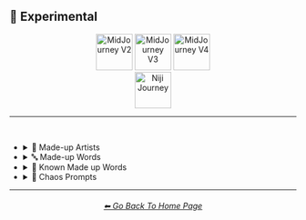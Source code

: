 <h2>🧪 Experimental</h2>

<div align="center">

[<img src="https://github.com/willwulfken/MidJourney-Styles-and-Keywords-Reference/blob/main/Images/Repo_Parts/Buttons/Version_Buttons/button_version_V2_active_third.webp?raw=true" alt="MidJourney V2" height="64" />](https://github.com/willwulfken/MidJourney-Styles-and-Keywords-Reference/blob/main/Pages/MJ_V2/Style_Pages/Sphere/Experimental.md)
[<img src="https://github.com/willwulfken/MidJourney-Styles-and-Keywords-Reference/blob/main/Images/Repo_Parts/Buttons/Version_Buttons/button_version_V3_inactive_third.webp?raw=true" alt="MidJourney V3" height="64" />](https://github.com/willwulfken/MidJourney-Styles-and-Keywords-Reference/blob/main/Pages/MJ_V3/Style_Pages/Sphere/Experimental.md)
[<img src="https://github.com/willwulfken/MidJourney-Styles-and-Keywords-Reference/blob/main/Images/Repo_Parts/Buttons/Version_Buttons/button_version_V4_inactive_third.webp?raw=true" alt="MidJourney V4" height="64" />](https://github.com/willwulfken/MidJourney-Styles-and-Keywords-Reference/blob/main/Pages/MJ_V4/Style_Pages/Experimental.md)
<br>
[<img src="https://github.com/willwulfken/MidJourney-Styles-and-Keywords-Reference/blob/main/Images/Repo_Parts/Buttons/Version_Buttons/button_version_niji_inactive_full.webp?raw=true" alt="Niji Journey" height="64" />](https://github.com/willwulfken/MidJourney-Styles-and-Keywords-Reference/blob/main/Pages/Niji_Journey/Style_Pages/Experimental.md)


</div>

<hr>
<br>


- <details><summary>📔 Made-up Artists</summary><p><div align="center">

	| Painted by Vincent Bob Gray | Painted by Redrick J Hubedrin | Painted by Leandrew Bengolstein |
	| :-: | :-: | :-: |
	| <img src="https://github.com/willwulfken/MidJourney-Styles-and-Keywords-Reference/blob/main/Images/MJ_V2/Experimental/Made_Up_Artists/sphere_Painted_by_Vincent_Bob_Gray.png?raw=true" width="256" /> | <img src="https://github.com/willwulfken/MidJourney-Styles-and-Keywords-Reference/blob/main/Images/MJ_V2/Experimental/Made_Up_Artists/sphere_Painted_by_Redrick_J_Hubedrin.png?raw=true" width="256" /> | <img src="https://github.com/willwulfken/MidJourney-Styles-and-Keywords-Reference/blob/main/Images/MJ_V2/Experimental/Made_Up_Artists/sphere_Painted_by_Leandrew_Bengolstein.png?raw=true" width="256" /> |
	
	<br>
	
	| Art by Rickolas Veneyfield | Art by Gandelif Jamarison |
	| :-: | :-: |
	| <img src="https://github.com/willwulfken/MidJourney-Styles-and-Keywords-Reference/blob/main/Images/MJ_V2/Experimental/Made_Up_Artists/sphere_Art_by_Rickolas_Veneyfield.png?raw=true" width="256" /> | <img src="https://github.com/willwulfken/MidJourney-Styles-and-Keywords-Reference/blob/main/Images/MJ_V2/Experimental/Made_Up_Artists/sphere_Art_by_Gandelif_Jamarison.png?raw=true" width="256" /> |

  </div></p></details>



- <details><summary>🔤 Made-up Words</summary><p><div align="center">

	| Flash-Traced | Glimmer-Traced | Halometric Patterns |
	| :-: | :-: | :-: |
	| <img src="https://github.com/willwulfken/MidJourney-Styles-and-Keywords-Reference/blob/main/Images/MJ_V2/Experimental/Made_Up_Words/sphere_Flash-Traced.png?raw=true" width="256" /> | <img src="https://github.com/willwulfken/MidJourney-Styles-and-Keywords-Reference/blob/main/Images/MJ_V2/Experimental/Made_Up_Words/sphere_Glimmer-Traced.png?raw=true" width="256" /> | <img src="https://github.com/willwulfken/MidJourney-Styles-and-Keywords-Reference/blob/main/Images/MJ_V2/Experimental/Made_Up_Words/sphere_Halometric_Patterns.png?raw=true" width="256" /> |
	
	<br>
	
	| Lumametric  | Nortonious |
	| :-: | :-: |
	| <img src="https://github.com/willwulfken/MidJourney-Styles-and-Keywords-Reference/blob/main/Images/MJ_V2/Experimental/Made_Up_Words/sphere_Lumametric.png?raw=true" width="256" /> | <img src="https://github.com/willwulfken/MidJourney-Styles-and-Keywords-Reference/blob/main/Images/MJ_V2/Experimental/Made_Up_Words/sphere_Nortonious.png?raw=true" width="256" /> |
	
	<br>
	
	| Proporastable | Prospeartented |
	| :-: | :-: |
	| <img src="https://github.com/willwulfken/MidJourney-Styles-and-Keywords-Reference/blob/main/Images/MJ_V2/Experimental/Made_Up_Words/sphere_Proporastable.png?raw=true" width="256" /> | <img src="https://github.com/willwulfken/MidJourney-Styles-and-Keywords-Reference/blob/main/Images/MJ_V2/Experimental/Made_Up_Words/sphere_Prospeartented.png?raw=true" width="256" /> |
	
	<br>
	
	| Psychromvolucence | Shimmavolucent | Transchromacy |
	| :-: | :-: | :-: |
	| <img src="https://github.com/willwulfken/MidJourney-Styles-and-Keywords-Reference/blob/main/Images/MJ_V2/Experimental/Made_Up_Words/sphere_Psychromvolucence.png?raw=true" width="256" /> | <img src="https://github.com/willwulfken/MidJourney-Styles-and-Keywords-Reference/blob/main/Images/MJ_V2/Experimental/Made_Up_Words/sphere_Shimmavolucent.png?raw=true" width="256" /> | <img src="https://github.com/willwulfken/MidJourney-Styles-and-Keywords-Reference/blob/main/Images/MJ_V2/Experimental/Made_Up_Words/sphere_Transchromacy.png?raw=true" width="256" /> |

	<br>
	
	| Origummy |
	| :-: |
	| <img src="https://github.com/willwulfken/MidJourney-Styles-and-Keywords-Reference/blob/main/Images/MJ_V2/MidJourney_Styles_(sphere)/Wave_10/sphere_Origummy.png?raw=true" width="256" /> |

  </div></p></details>



- <details><summary>📓 Known Made up Words</summary><p><div align="center">

	| Supercalifragilisticexpialidocious | Fiddlededee |
	| :-: | :-: |
	| <img src="https://github.com/willwulfken/MidJourney-Styles-and-Keywords-Reference/blob/main/Images/MJ_V2/Experimental/Made_Up_Words/sphere_Supercalifragilisticexpialidocious.png?raw=true" width="256" /> | <img src="https://github.com/willwulfken/MidJourney-Styles-and-Keywords-Reference/blob/main/Images/MJ_V2/Experimental/Made_Up_Words/sphere_Fiddlededee.png?raw=true" width="256" /> |

  </div></p></details>



- <details><summary>🔣 Chaos Prompts</summary><p><div align="center">

	| qwje90qhj329r |
	| :-: |
	| <img src="https://github.com/willwulfken/MidJourney-Styles-and-Keywords-Reference/blob/main/Images/MJ_V2/Experimental/Chaos_Prompts/sphere_qwje90qhj329r.png?raw=true" width="256" /> |

  </div></p></details>


<hr><!--------------->
<div align="center">
<h6><a href="https://github.com/willwulfken/MidJourney-Styles-and-Keywords-Reference/blob/main/README.md">⬅ Go Back To Home Page</a></h6>
</div>